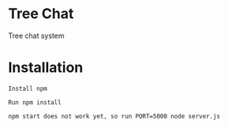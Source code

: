 Tree Chat
=========
Tree chat system


Installation
============
	Install npm

	Run npm install

	npm start does not work yet, so run PORT=5000 node server.js
